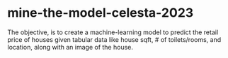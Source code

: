 # mine-the-model-celesta-2023
The objective, is to create a machine-learning model to predict the retail price of houses given tabular data like house sqft, # of toilets/rooms, and location, along with an image of the house. 

